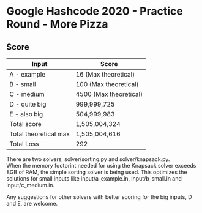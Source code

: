 # Google Hashcode 2020 - Practice Round - More Pizza
## Score
Input | Score
--- | ---
A - example | 16 (Max theoretical)
B - small | 100 (Max theoretical)
C - medium | 4500 (Max theoretical)
D - quite big | 999,999,725
E - also big | 504,999,983
Total score | 1,505,004,324
Total theoretical max | 1,505,004,616
Total Loss | 292

There are two solvers, solver/sorting.py and solver/knapsack.py.   
When the memory footprint needed for using the Knapsack solver exceeds 8GB of RAM, the simple sorting solver is being used. This optimizes the solutions for small inputs like input/a_example.in, input/b_small.in and input/c_medium.in.

Any suggestions for other solvers with better scoring for the big inputs, D and E, are welcome.
